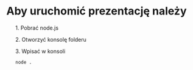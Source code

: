 # Aby uruchomić prezentację należy

<ul>
<p>1. Pobrać node.js</p>
<p>2. Otworzyć konsolę folderu</p>
<p>3. Wpisać w konsoli</p>
<code>node .</code>
</ul>